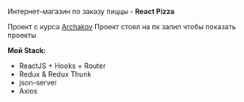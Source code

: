 Интернет-магазин по заказу пиццы - **React Pizza**

Проект с курса [Archakov](https://www.youtube.com/channel/UCdldbhAwO16vjnDwACTs5gQ)
Проект стоял на пк залил чтобы показать проекты

**Мой Stack:**

- ReactJS + Hooks + Router
- Redux & Redux Thunk
- json-server
- Axios
